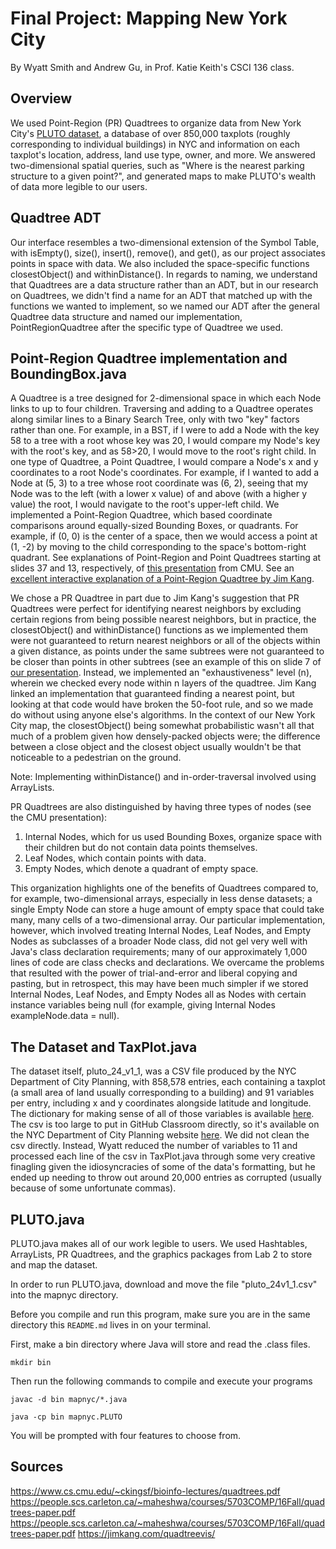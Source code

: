 # Final Project: Mapping New York City
By Wyatt Smith and Andrew Gu, in Prof. Katie Keith's CSCI 136 class.

## Overview
We used Point-Region (PR) Quadtrees to organize data from New York City's [PLUTO dataset](https://www.nyc.gov/site/planning/data-maps/open-data/dwn-pluto-mappluto.page), a database of over 850,000 taxplots (roughly corresponding to individual buildings) in NYC and information on each taxplot's location, address, land use type, owner, and more. We answered two-dimensional spatial queries, such as "Where is the nearest parking structure to a given point?", and generated maps to make PLUTO's wealth of data more legible to our users.

## Quadtree ADT
Our interface resembles a two-dimensional extension of the Symbol Table, with isEmpty(), size(), insert(), remove(), and get(), as our project associates points in space with data. We also included the space-specific functions closestObject() and withinDistance().
In regards to naming, we understand that Quadtrees are a data structure rather than an ADT, but in our research on Quadtrees, we didn't find a name for an ADT that matched up with the functions we wanted to implement, so we named our ADT after the general Quadtree data structure and named our implementation, PointRegionQuadtree after the specific type of Quadtree we used.

## Point-Region Quadtree implementation and BoundingBox.java
A Quadtree is a tree designed for 2-dimensional space in which each Node links to up to four children. Traversing and adding to a Quadtree operates along similar lines to a Binary Search Tree, only with two "key" factors rather than one. For example, in a BST, if I were to add a Node with the key 58 to a tree with a root whose key was 20, I would compare my Node's key with the root's key, and as 58>20, I would move to the root's right child. In one type of Quadtree, a Point Quadtree, I would compare a Node's x and y coordinates to a root Node's coordinates. For example, if I wanted to add a Node at (5, 3) to a tree whose root coordinate was (6, 2), seeing that my Node was to the left (with a lower x value) of and above (with a higher y value) the root, I would navigate to the root's upper-left child.
We implemented a Point-Region Quadtree, which based coordinate comparisons around equally-sized Bounding Boxes, or quadrants. For example, if (0, 0) is the center of a space, then we would access a point at (1, -2) by moving to the child corresponding to the space's bottom-right quadrant.
See explanations of Point-Region and Point Quadtrees starting at slides 37 and 13, respectively, of [this presentation](https://www.cs.cmu.edu/~ckingsf/bioinfo-lectures/quadtrees.pdf) from CMU. See an [excellent interactive explanation of a Point-Region Quadtree by Jim Kang](https://jimkang.com/quadtreevis/). 

We chose a PR Quadtree in part due to Jim Kang's suggestion that PR Quadtrees were perfect for identifying nearest neighbors by excluding certain regions from being possible nearest neighbors, but in practice, the closestObject() and withinDistance() functions as we implemented them were not guaranteed to return nearest neighbors or all of the objects within a given distance, as points under the same subtrees were not guaranteed to be closer than points in other subtrees (see an example of this on slide 7 of [our presentation](https://docs.google.com/presentation/d/1Zk5axN5m-yCPuxg8xJpuzqym7CFcBICT97DbWptIQD8/edit?usp=sharing). Instead, we implemented an "exhaustiveness" level (n), wherein we checked every node within n layers of the quadtree. Jim Kang linked an implementation that guaranteed finding a nearest point, but looking at that code would have broken the 50-foot rule, and so we made do without using anyone else's algorithms. In the context of our New York City map, the closestObject() being somewhat probabilistic wasn't all that much of a problem given how densely-packed objects were; the difference between a close object and the closest object usually wouldn't be that noticeable to a pedestrian on the ground. 

Note: Implementing withinDistance() and in-order-traversal involved using ArrayLists.

PR Quadtrees are also distinguished by having three types of nodes (see the CMU presentation): 
1. Internal Nodes, which for us used Bounding Boxes, organize space with their children but do not contain data points themselves.
2. Leaf Nodes, which contain points with data.
3. Empty Nodes, which denote a quadrant of empty space.

This organization highlights one of the benefits of Quadtrees compared to, for example, two-dimensional arrays, especially in less dense datasets; a single Empty Node can store a huge amount of empty space that could take many, many cells of a two-dimensional array. 
Our particular implementation, however, which involved treating Internal Nodes, Leaf Nodes, and Empty Nodes as subclasses of a broader Node class, did not gel very well with Java's class declaration requirements; many of our approximately 1,000 lines of code are class checks and declarations. We overcame the problems that resulted with the power of trial-and-error and liberal copying and pasting, but in retrospect, this may have been much simpler if we stored Internal Nodes, Leaf Nodes, and Empty Nodes all as Nodes with certain instance variables being null (for example, giving Internal Nodes exampleNode.data = null).

## The Dataset and TaxPlot.java
The dataset itself, pluto_24_v1_1, was a CSV file produced by the NYC Department of City Planning, with 858,578 entries, each containing a taxplot (a small area of land usually corresponding to a building) and 91 variables per entry, including x and y coordinates alongside latitude and longitude. The dictionary for making sense of all of those variables is available [here](https://s-media.nyc.gov/agencies/dcp/assets/files/pdf/data-tools/bytes/pluto_datadictionary.pdf). The csv is too large to put in GitHub Classroom directly, so it's available on the NYC Department of City Planning website [here](https://www.nyc.gov/site/planning/data-maps/open-data/dwn-pluto-mappluto.page).
We did not clean the csv directly. Instead, Wyatt reduced the number of variables to 11 and processed each line of the csv in TaxPlot.java through some very creative finagling given the idiosyncracies of some of the data's formatting, but he ended up needing to throw out around 20,000 entries as corrupted (usually because of some unfortunate commas).

## PLUTO.java
PLUTO.java makes all of our work legible to users. We used Hashtables, ArrayLists, PR Quadtrees, and the graphics packages from Lab 2 to store and map the dataset.

In order to run PLUTO.java, download and move the file "pluto_24v1_1.csv" into the mapnyc directory. 

Before you compile and run this program, make sure you are in the same directory this `README.md` lives in on your terminal.

First, make a bin directory where Java will store and read the .class files.

```
mkdir bin
```
Then run the following commands to compile and execute your programs 

```
javac -d bin mapnyc/*.java

java -cp bin mapnyc.PLUTO
```

You will be prompted with four features to choose from.

## Sources
https://www.cs.cmu.edu/~ckingsf/bioinfo-lectures/quadtrees.pdf
https://people.scs.carleton.ca/~maheshwa/courses/5703COMP/16Fall/quadtrees-paper.pdf
https://people.scs.carleton.ca/~maheshwa/courses/5703COMP/16Fall/quadtrees-paper.pdf
https://jimkang.com/quadtreevis/
